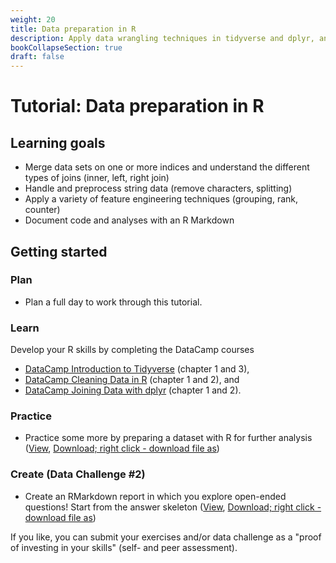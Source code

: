 ```yaml
---
weight: 20
title: Data preparation in R
description: Apply data wrangling techniques in tidyverse and dplyr, and prepare your data set for analysis.
bookCollapseSection: true
draft: false
---
```


# Tutorial: Data preparation in R


## Learning goals

* Merge data sets on one or more indices and understand the different types of joins (inner, left, right join)
* Handle and preprocess string data (remove characters, splitting)
* Apply a variety of feature engineering techniques (grouping, rank, counter)
* Document code and analyses with an R Markdown


## Getting started

### Plan
- Plan a full day to work through this tutorial.

### Learn

Develop your R skills by completing the DataCamp courses

- [DataCamp Introduction to Tidyverse](https://campus.datacamp.com/courses/introduction-to-the-tidyverse/data-wrangling-1?ex=1) (chapter 1 and 3),
- [DataCamp Cleaning Data in R](https://learn.datacamp.com/courses/cleaning-data-in-r) (chapter 1 and 2), and
- [DataCamp Joining Data with dplyr](https://campus.datacamp.com/courses/joining-data-with-dplyr/joining-tables-1) (chapter 1 and 2).

### Practice
- Practice some more by preparing a dataset with R for further analysis ([View](data-preparation.html), [Download; right click - download file as](data-preparation-skeleton.Rmd))

### Create (Data Challenge #2)
- Create an RMarkdown report in which you explore open-ended questions! Start from the answer skeleton ([View](data-report.html), [Download; right click - download file as](data-report.Rmd))

If you like, you can submit your exercises and/or data challenge as a "proof of investing in your skills" (self- and peer assessment).
